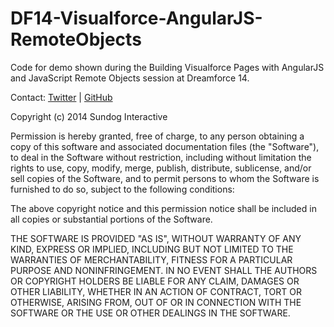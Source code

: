 DF14-Visualforce-AngularJS-RemoteObjects
========================================

Code for demo shown during the Building Visualforce Pages with AngularJS and JavaScript Remote Objects session at Dreamforce 14.

Contact: [Twitter](https://twitter.com/kulishch) | [GitHub](https://github.com/kulishch)

Copyright (c) 2014 Sundog Interactive

Permission is hereby granted, free of charge, to any person obtaining a copy of this software and associated documentation files (the "Software"), to deal in the Software without restriction, including without limitation the rights to use, copy, modify, merge, publish, distribute, sublicense, and/or sell copies of the Software, and to permit persons to whom the Software is furnished to do so, subject to the following conditions:

The above copyright notice and this permission notice shall be included in all copies or substantial portions of the Software.

THE SOFTWARE IS PROVIDED "AS IS", WITHOUT WARRANTY OF ANY KIND, EXPRESS OR IMPLIED, INCLUDING BUT NOT LIMITED TO THE WARRANTIES OF MERCHANTABILITY, FITNESS FOR A PARTICULAR PURPOSE AND NONINFRINGEMENT. IN NO EVENT SHALL THE AUTHORS OR COPYRIGHT HOLDERS BE LIABLE FOR ANY CLAIM, DAMAGES OR OTHER LIABILITY, WHETHER IN AN ACTION OF CONTRACT, TORT OR OTHERWISE, ARISING FROM, OUT OF OR IN CONNECTION WITH THE SOFTWARE OR THE USE OR OTHER DEALINGS IN THE SOFTWARE.
